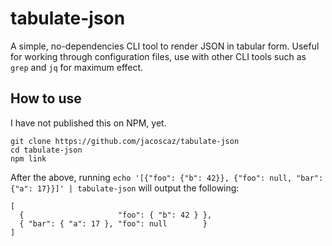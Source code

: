 
# tabulate-json

A simple, no-dependencies CLI tool to render JSON in tabular form.
Useful for working through configuration files, use with other CLI
tools such as `grep` and `jq` for maximum effect.

## How to use

I have not published this on NPM, yet.

```shell
git clone https://github.com/jacoscaz/tabulate-json
cd tabulate-json
npm link
```

After the above, running 
`echo '[{"foo": {"b": 42}}, {"foo": null, "bar": {"a": 17}}]' | tabulate-json` 
will output the following:

```shell
[
  {                     "foo": { "b": 42 } },
  { "bar": { "a": 17 }, "foo": null        }
]
```

